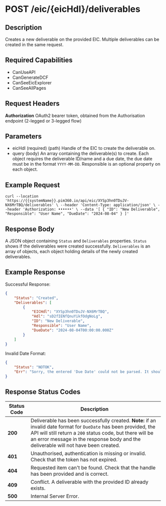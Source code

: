 # POST /eic/{eicHdl}/deliverables

## Description
Creates a new deliverable on the provided EIC. Multiple deliverables can be created in the same request.

## Required Capabilities
* CanUseAPI
* CanGenerateDCF
* CanSeeEicExplorer
* CanSeeAllPages

## Request Headers

**Authorization** OAuth2 bearer token, obtained from the Authorisation endpoint (2-legged or 3-legged flow)

## Parameters
* eicHdl (required) (path) Handle of the EIC to create the deliverable on.
* query (body) An array containing the deliverable(s) to create. Each object requires the deliverable ID/name and a due date, the due date must be in the format `YYYY-MM-DD`. Responsible is an optional property on each object.


## Example Request
`
curl --location 'https://{{systemName}}.pim360.io/api/eic/XYSp3hn0TDuJV-NX6MrTBQ/deliverables' \
--header 'Content-Type: application/json' \
--header 'Authorization: ••••••' \
--data '[
    {
        "ID": "New Deliverable",
        "Responsible": "User Name",
        "DueDate": "2024-08-04"
    }
]'
`

## Response Body
A JSON object containing `Status` and `Deliverables` properties. `Status` shows if the deliverables were created successfully. `Deliverables` is an array of objects, each object holding details of the newly created deliverables.

## Example Response
Successful Response:

```JSON
{
    "Status": "Created",
    "Deliverables": [
        {
            "EICHdl": "XYSp3hn0TDuJV-NX6MrTBQ",
            "Hdl": "sD2fIENfQnuYikfOdgNoLg",
            "ID": "New Deliverable",
            "Responsible": "User Name",
            "DueDate": "2024-08-04T00:00:00.000Z"
        }
    ]
}
```

Invalid Date Format:

```JSON
{
    "Status": "NOTOK",
    "Err": "Sorry, the entered 'Due Date' could not be parsed. It should be in 'YYYY-MM-DD' format."
}
```

## Response Status Codes
| Status Code | Description |
| -------- | ------- |
|**200** |Deliverable has been successfully created. **Note:** if an invalid date format for `DueDate` has been provided, the API will still return a `200` status code, but there will be an error message in the response body and the deliverable will not have been created.|
|**401** |Unauthorised, authentication is missing or invalid. Check that the token has not expired.|
|**404** |Requested item can't be found. Check that the handle has been provided and is correct.|
|**409** |Conflict. A deliverable with the provided ID already exists.|
|**500** |Internal Server Error.|


